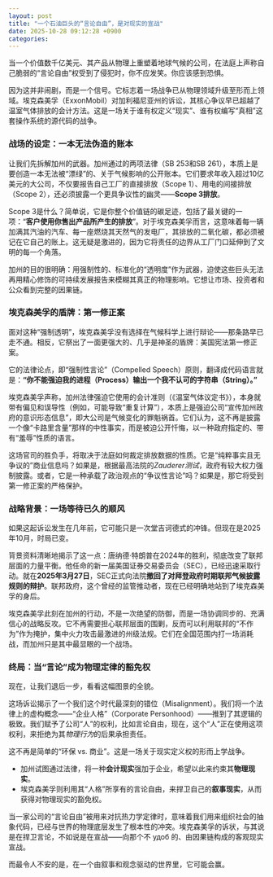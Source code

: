 ```yaml
---
layout: post
title: "一个石油巨头的“言论自由”，是对现实的宣战"
date: 2025-10-28 09:12:28 +0900
categories:
---
```


当一个价值数千亿美元、其产品从物理上重塑着地球气候的公司，在法庭上声称自己脆弱的“言论自由”权受到了侵犯时，你不应发笑。你应该感到恐惧。

因为这并非闹剧，而是一个信号。它标志着一场战争已从物理领域升级至形而上领域。埃克森美孚（ExxonMobil）对加利福尼亚州的诉讼，其核心争议早已超越了温室气体排放的会计方法。这是一场关于谁有权定义“现实”、谁有权编写“真相”这套操作系统的源代码的战争。

### 战场的设定：一本无法伪造的账本

让我们先拆解加州的武器。加州通过的两项法律（SB 253和SB 261），本质上是要创造一本无法被“漂绿”的、关于气候影响的公开账本。它们要求年收入超过10亿美元的大公司，不仅要报告自己工厂的直接排放（Scope 1）、用电的间接排放（Scope 2），还必须披露一个更具争议性的幽灵——**Scope 3排放**。

Scope 3是什么？简单说，它是你整个价值链的碳足迹，包括了最关键的一项：“**客户使用你售出产品所产生的排放**”。对于埃克森美孚而言，这意味着每一辆加满其汽油的汽车、每一座燃烧其天然气的发电厂，其排放的二氧化碳，都必须被记在它自己的账上。这无疑是激进的，因为它将责任的边界从工厂门口延伸到了文明的每一个角落。

加州的目的很明确：用强制性的、标准化的“透明度”作为武器，迫使这些巨头无法再用精心修饰的可持续发展报告来模糊其真正的物理影响。它想让市场、投资者和公众看到完整的因果链。

### 埃克森美孚的盾牌：第一修正案

面对这种“强制透明”，埃克森美孚没有选择在气候科学上进行辩论——那条路早已走不通。相反，它祭出了一面更强大的、几乎是神圣的盾牌：美国宪法第一修正案。

它的法律论点，即“强制性言论”（Compelled Speech）原则，翻译成代码语言就是：**“你不能强迫我的进程（Process）输出一个我不认可的字符串（String）。”**

埃克森美孚声称，加州法律强迫它使用的会计准则（《温室气体议定书》），本身就带有偏见和误导性（例如，可能导致“重复计算”），本质上是强迫公司“宣传加州政府的意识形态信息”，即大公司是气候变化的罪魁祸首。它们认为，这不再是披露一个像“卡路里含量”那样的中性事实，而是被迫公开忏悔，以一种政府指定的、带有“羞辱”性质的语言。

这场官司的胜负手，将取决于法庭如何裁定排放数据的性质。它是“纯粹事实且无争议的”商业信息吗？如果是，根据最高法院的*Zauderer测试*，政府有较大权力强制披露。或者，它是一种承载了政治观点的“争议性言论”吗？如果是，那它将受到第一修正案的严格保护。

### 战略背景：一场等待已久的顺风

如果这起诉讼发生在几年前，它可能只是一次堂吉诃德式的冲锋。但现在是2025年10月，时局已变。

背景资料清晰地揭示了这一点：唐纳德·特朗普在2024年的胜利，彻底改变了联邦层面的力量平衡。他任命的新一届美国证券交易委员会（SEC），已经迅速采取行动。就在**2025年3月27日**，SEC正式向法院**撤回了对拜登政府时期联邦气候披露规则的辩护**。联邦政府，这个曾经的监管推动者，现在已经明确地站到了埃克森美孚的身后。

埃克森美孚此刻在加州的行动，不是一次绝望的防御，而是一场协调同步的、充满信心的战略反攻。它不再需要担心联邦层面的围剿，反而可以利用联邦的“不作为”作为掩护，集中火力攻击最激进的州级法规。它们在全国范围内打一场消耗战，而加州只是其中最显眼的一个战场。

### 终局：当“言论”成为物理定律的豁免权

现在，让我们退后一步，看看这幅图景的全貌。

这场诉讼揭示了一个我们这个时代最深刻的错位（Misalignment）。我们将一个法律上的虚构概念——“企业人格”（Corporate Personhood）——推到了其逻辑的极致。我们赋予了公司“人”的权利，比如言论自由，现在，这个“人”正在使用这项权利，来拒绝为其*物理行为*的后果承担责任。

这不再是简单的“环保 vs. 商业”。这是一场关于现实定义权的形而上学战争。
*   加州试图通过法律，将一种**会计现实**强加于企业，希望以此来约束其**物理现实**。
*   埃克森美孚则利用其“人格”所享有的言论自由，来捍卫自己的**叙事现实**，从而获得对物理现实的豁免权。

当一家公司的“言论自由”被用来对抗热力学定律时，意味着我们用来组织社会的抽象代码，已经与世界的物理底层发生了根本性的冲突。埃克森美孚的诉状，与其说是在捍卫言论，不如说是在宣战——向那个不 удоб 的、由因果链构成的客观现实宣战。

而最令人不安的是，在一个由叙事和观念驱动的世界里，它可能会赢。
